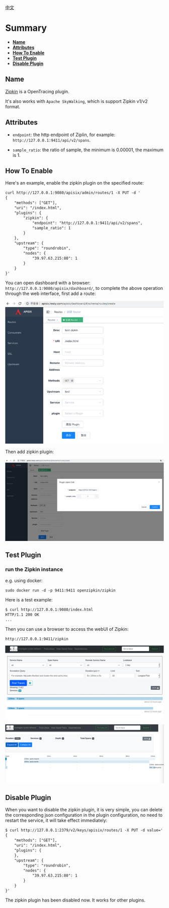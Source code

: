 <!--
#
# Licensed to the Apache Software Foundation (ASF) under one or more
# contributor license agreements.  See the NOTICE file distributed with
# this work for additional information regarding copyright ownership.
# The ASF licenses this file to You under the Apache License, Version 2.0
# (the "License"); you may not use this file except in compliance with
# the License.  You may obtain a copy of the License at
#
#     http://www.apache.org/licenses/LICENSE-2.0
#
# Unless required by applicable law or agreed to in writing, software
# distributed under the License is distributed on an "AS IS" BASIS,
# WITHOUT WARRANTIES OR CONDITIONS OF ANY KIND, either express or implied.
# See the License for the specific language governing permissions and
# limitations under the License.
#
-->

[中文](zipkin-cn.md)

# Summary
- [**Name**](#name)
- [**Attributes**](#attributes)
- [**How To Enable**](#how-to-enable)
- [**Test Plugin**](#test-plugin)
- [**Disable Plugin**](#disable-plugin)


## Name

[Zipkin](https://github.com/openzipkin/zipkin) is a OpenTracing plugin.

It's also works with `Apache SkyWalking`, which is support Zipkin v1/v2 format.

## Attributes

* `endpoint`: the http endpoint of Ziplin, for example: `http://127.0.0.1:9411/api/v2/spans`.

* `sample_ratio`: the ratio of sample, the minimum is 0.00001, the maximum is 1.

## How To Enable

Here's an example, enable the zipkin plugin on the specified route:

```shell
curl http://127.0.0.1:9080/apisix/admin/routes/1 -X PUT -d '
{
    "methods": ["GET"],
    "uri": "/index.html",
    "plugins": {
        "zipkin": {
            "endpoint": "http://127.0.0.1:9411/api/v2/spans",
            "sample_ratio": 1
        }
    },
    "upstream": {
        "type": "roundrobin",
        "nodes": {
            "39.97.63.215:80": 1
        }
    }
}'
```

You can open dashboard with a browser: `http://127.0.0.1:9080/apisix/dashboard/`, to complete the above operation through the web interface, first add a route:

![](../images/plugin/zipkin-1.png)

Then add zipkin plugin:

![](../images/plugin/zipkin-2.png)

## Test Plugin

### run the Zipkin instance

e.g. using docker:

```
sudo docker run -d -p 9411:9411 openzipkin/zipkin
```

Here is a test example:

```shell
$ curl http://127.0.0.1:9080/index.html
HTTP/1.1 200 OK
...
```

Then you can use a browser to access the webUI of Zipkin:

```
http://127.0.0.1:9411/zipkin
```

![](../../doc/images/plugin/zipkin-1.jpg)

![](../../doc/images/plugin/zipkin-2.jpg)

## Disable Plugin

When you want to disable the zipkin plugin, it is very simple,
 you can delete the corresponding json configuration in the plugin configuration,
  no need to restart the service, it will take effect immediately:

```shell
$ curl http://127.0.0.1:2379/v2/keys/apisix/routes/1 -X PUT -d value='
{
    "methods": ["GET"],
    "uri": "/index.html",
    "plugins": {
    },
    "upstream": {
        "type": "roundrobin",
        "nodes": {
            "39.97.63.215:80": 1
        }
    }
}'
```

The zipkin plugin has been disabled now. It works for other plugins.
